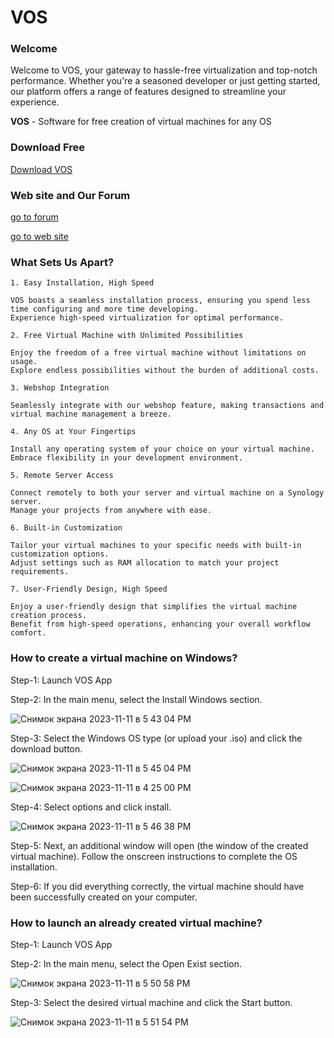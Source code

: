 # VOS

### Welcome
Welcome to VOS, your gateway to hassle-free virtualization and top-notch performance. Whether you're a seasoned developer or just getting started, our platform offers a range of features designed to streamline your experience.

**VOS** - Software for free creation of virtual machines for any OS

### Download Free

[Download VOS](https://github.com/Santas7/VOS/blob/main/DOWNLOAD.md)

### Web site and Our Forum

[go to forum](https://vos-virtual-machine.actieforum.com/t2-topic#2)

[go to web site](https://vos.framer.website/)

### What Sets Us Apart?

    1. Easy Installation, High Speed
    
    VOS boasts a seamless installation process, ensuring you spend less time configuring and more time developing.
    Experience high-speed virtualization for optimal performance.
    
    2. Free Virtual Machine with Unlimited Possibilities
    
    Enjoy the freedom of a free virtual machine without limitations on usage.
    Explore endless possibilities without the burden of additional costs.
    
    3. Webshop Integration
    
    Seamlessly integrate with our webshop feature, making transactions and virtual machine management a breeze.
    
    4. Any OS at Your Fingertips
    
    Install any operating system of your choice on your virtual machine.
    Embrace flexibility in your development environment.
    
    5. Remote Server Access
    
    Connect remotely to both your server and virtual machine on a Synology server.
    Manage your projects from anywhere with ease.
    
    6. Built-in Customization
    
    Tailor your virtual machines to your specific needs with built-in customization options.
    Adjust settings such as RAM allocation to match your project requirements.
    
    7. User-Friendly Design, High Speed
    
    Enjoy a user-friendly design that simplifies the virtual machine creation process.
    Benefit from high-speed operations, enhancing your overall workflow comfort.

### How to create a virtual machine on Windows?

Step-1: Launch VOS App

Step-2: In the main menu, select the Install Windows section.

![Снимок экрана 2023-11-11 в 5 43 04 PM](https://github.com/Santas7/VOS/assets/86359412/2817d5ed-9ff8-44f6-be04-6d312202f7bf)

Step-3: Select the Windows OS type (or upload your .iso) and click the download button.

![Снимок экрана 2023-11-11 в 5 45 04 PM](https://github.com/Santas7/VOS/assets/86359412/664f2e68-8276-4b62-935d-d1be3bc5730e)

![Снимок экрана 2023-11-11 в 4 25 00 PM](https://github.com/Santas7/VOS/assets/86359412/31b81210-d784-4e29-9526-8b969fed2df8)


Step-4: Select options and click install.

![Снимок экрана 2023-11-11 в 5 46 38 PM](https://github.com/Santas7/VOS/assets/86359412/8763b315-0dce-4fec-a72c-4d71a4cd5ff6)

Step-5: Next, an additional window will open (the window of the created virtual machine). Follow the onscreen instructions to complete the OS installation.

Step-6: If you did everything correctly, the virtual machine should have been successfully created on your computer.

### How to launch an already created virtual machine?

Step-1: Launch VOS App

Step-2: In the main menu, select the Open Exist section.

![Снимок экрана 2023-11-11 в 5 50 58 PM](https://github.com/Santas7/VOS/assets/86359412/17c556e9-0164-49de-ac81-ccedfa4b21ca)

Step-3: Select the desired virtual machine and click the Start button.

![Снимок экрана 2023-11-11 в 5 51 54 PM](https://github.com/Santas7/VOS/assets/86359412/a5521141-8287-463d-8294-5bbb75785b70)


